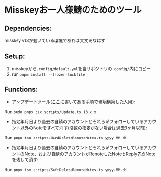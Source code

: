# Misskeyお一人様鯖のためのツール

## Dependencies:

misskey v13が動いている環境であれば大丈夫なはず

## Setup:

1. misskeyから`.config/default.yml`を当リポジトリの`.config/`内にコピー
2. run `pnpm install --frozen-lockfile`

## Functions:

- アップデートツール([ここ](https://misskey-hub.net/docs/install/ubuntu-manual.html)に書いてある手順で環境構築した人用):

Run `sudo pnpx tsx scripts/Update.ts 13.x.x`

- 指定年月日より過去の自鯖のアカウントとそれらがフォローしているアカウント以外のNoteをすべて消す(引数の指定がない場合は過去3ヶ月以前):

Run `pnpx tsx scripts/HardDeleteRemoteNotes.ts yyyy-MM-dd`

- 指定年月日より過去の自鯖のアカウントとそれらがフォローしているアカウントのNote、および自鯖のアカウントがRenoteしたNoteとReply先のNoteを残して消す:

Run `pnpx tsx scripts/SoftDeleteRemoteNotes.ts yyyy-MM-dd`
